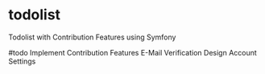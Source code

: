 # todolist
Todolist with Contribution Features using Symfony

#todo
Implement Contribution Features
E-Mail Verification
Design
Account Settings
